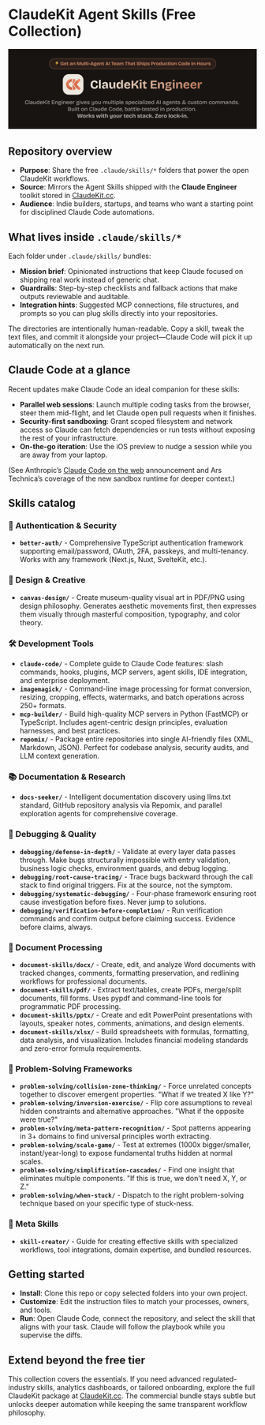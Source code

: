 # ClaudeKit Agent Skills (Free Collection)

[![ClaudeKit Agent Skills](./claudekit.png)](https://claudekit.cc)

## Repository overview
- **Purpose**: Share the free `.claude/skills/*` folders that power the open ClaudeKit workflows.
- **Source**: Mirrors the Agent Skills shipped with the **Claude Engineer** toolkit stored in [ClaudeKit.cc](https://claudekit.cc).
- **Audience**: Indie builders, startups, and teams who want a starting point for disciplined Claude Code automations.

## What lives inside `.claude/skills/*`
Each folder under `.claude/skills/` bundles:
- **Mission brief**: Opinionated instructions that keep Claude focused on shipping real work instead of generic chat.
- **Guardrails**: Step-by-step checklists and fallback actions that make outputs reviewable and auditable.
- **Integration hints**: Suggested MCP connections, file structures, and prompts so you can plug skills directly into your repositories.

The directories are intentionally human-readable. Copy a skill, tweak the text files, and commit it alongside your project—Claude Code will pick it up automatically on the next run.

## Claude Code at a glance
Recent updates make Claude Code an ideal companion for these skills:
- **Parallel web sessions**: Launch multiple coding tasks from the browser, steer them mid-flight, and let Claude open pull requests when it finishes.
- **Security-first sandboxing**: Grant scoped filesystem and network access so Claude can fetch dependencies or run tests without exposing the rest of your infrastructure.
- **On-the-go iteration**: Use the iOS preview to nudge a session while you are away from your laptop.

(See Anthropic’s [Claude Code on the web](https://www.anthropic.com/news/claude-code-on-the-web) announcement and Ars Technica’s coverage of the new sandbox runtime for deeper context.)

## Skills catalog

### 🔐 Authentication & Security
- **`better-auth/`** - Comprehensive TypeScript authentication framework supporting email/password, OAuth, 2FA, passkeys, and multi-tenancy. Works with any framework (Next.js, Nuxt, SvelteKit, etc.).

### 🎨 Design & Creative
- **`canvas-design/`** - Create museum-quality visual art in PDF/PNG using design philosophy. Generates aesthetic movements first, then expresses them visually through masterful composition, typography, and color theory.

### 🛠️ Development Tools
- **`claude-code/`** - Complete guide to Claude Code features: slash commands, hooks, plugins, MCP servers, agent skills, IDE integration, and enterprise deployment.
- **`imagemagick/`** - Command-line image processing for format conversion, resizing, cropping, effects, watermarks, and batch operations across 250+ formats.
- **`mcp-builder/`** - Build high-quality MCP servers in Python (FastMCP) or TypeScript. Includes agent-centric design principles, evaluation harnesses, and best practices.
- **`repomix/`** - Package entire repositories into single AI-friendly files (XML, Markdown, JSON). Perfect for codebase analysis, security audits, and LLM context generation.

### 📚 Documentation & Research
- **`docs-seeker/`** - Intelligent documentation discovery using llms.txt standard, GitHub repository analysis via Repomix, and parallel exploration agents for comprehensive coverage.

### 🐛 Debugging & Quality
- **`debugging/defense-in-depth/`** - Validate at every layer data passes through. Make bugs structurally impossible with entry validation, business logic checks, environment guards, and debug logging.
- **`debugging/root-cause-tracing/`** - Trace bugs backward through the call stack to find original triggers. Fix at the source, not the symptom.
- **`debugging/systematic-debugging/`** - Four-phase framework ensuring root cause investigation before fixes. Never jump to solutions.
- **`debugging/verification-before-completion/`** - Run verification commands and confirm output before claiming success. Evidence before claims, always.

### 📄 Document Processing
- **`document-skills/docx/`** - Create, edit, and analyze Word documents with tracked changes, comments, formatting preservation, and redlining workflows for professional documents.
- **`document-skills/pdf/`** - Extract text/tables, create PDFs, merge/split documents, fill forms. Uses pypdf and command-line tools for programmatic PDF processing.
- **`document-skills/pptx/`** - Create and edit PowerPoint presentations with layouts, speaker notes, comments, animations, and design elements.
- **`document-skills/xlsx/`** - Build spreadsheets with formulas, formatting, data analysis, and visualization. Includes financial modeling standards and zero-error formula requirements.

### 🧠 Problem-Solving Frameworks
- **`problem-solving/collision-zone-thinking/`** - Force unrelated concepts together to discover emergent properties. "What if we treated X like Y?"
- **`problem-solving/inversion-exercise/`** - Flip core assumptions to reveal hidden constraints and alternative approaches. "What if the opposite were true?"
- **`problem-solving/meta-pattern-recognition/`** - Spot patterns appearing in 3+ domains to find universal principles worth extracting.
- **`problem-solving/scale-game/`** - Test at extremes (1000x bigger/smaller, instant/year-long) to expose fundamental truths hidden at normal scales.
- **`problem-solving/simplification-cascades/`** - Find one insight that eliminates multiple components. "If this is true, we don't need X, Y, or Z."
- **`problem-solving/when-stuck/`** - Dispatch to the right problem-solving technique based on your specific type of stuck-ness.

### 🔧 Meta Skills
- **`skill-creator/`** - Guide for creating effective skills with specialized workflows, tool integrations, domain expertise, and bundled resources.

## Getting started
- **Install**: Clone this repo or copy selected folders into your own project.
- **Customize**: Edit the instruction files to match your processes, owners, and tools.
- **Run**: Open Claude Code, connect the repository, and select the skill that aligns with your task. Claude will follow the playbook while you supervise the diffs.

## Extend beyond the free tier
This collection covers the essentials. If you need advanced regulated-industry skills, analytics dashboards, or tailored onboarding, explore the full ClaudeKit package at [ClaudeKit.cc](https://claudekit.cc). The commercial bundle stays subtle but unlocks deeper automation while keeping the same transparent workflow philosophy.
